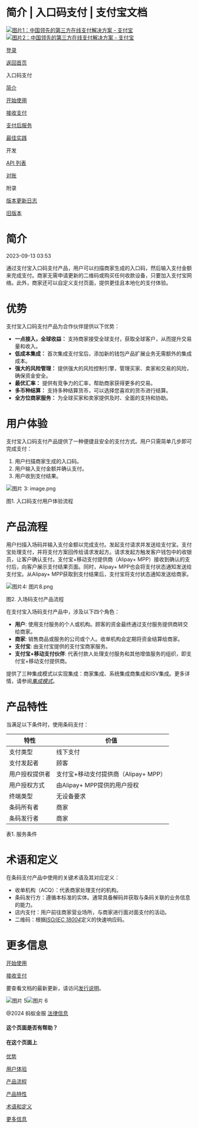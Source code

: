 简介 | 入口码支付 | 支付宝文档
===============

[![图片1：中国领先的第三方在线支付解决方案 - 支付宝](https://ac.alipay.com/storage/2024/3/26/d66c43c0-440d-4c97-9976-f2028a2c8c5e.svg)![图片2：中国领先的第三方在线支付解决方案 - 支付宝](https://ac.alipay.com/storage/2024/3/26/a48bd336-aea0-4f16-bf83-616eacbb4434.svg)](/docs/)

[登录](https://global.alipay.com/ilogin/account_login.htm?goto=https%3A%2F%2Fglobal.alipay.com%2Fdocs%2Fac%2Fams_ec%2Fintroduction)

[返回首页](../../)

入口码支付

[简介](/docs/ac/ams_ec/introduction)

[开始使用](/docs/ac/ams_ec/start)

[接收支付](/docs/ac/ams_ec/acceptpayment)

[支付后服务](/docs/ac/ams_ec/postpayment)

[最佳实践](/docs/ac/ams_ec/bp)

开发

[API 列表](/docs/ac/ams_ec/apilist)

[对账](/docs/ac/ams_ec/reconcile)

附录

[版本更新日志](/docs/ac/ams_ec/releasenotes)

[旧版本](/docs/ac/ams_ec/cvgicc)

简介
============

2023-09-13 03:53

通过支付宝入口码支付产品，用户可以扫描商家生成的入口码，然后输入支付金额来完成支付。商家无需申请更新的二维码或购买任何收款设备，只要加入支付宝网络。此外，商家还可以自定义支付页面，提供更佳且本地化的支付体验。

优势
========

支付宝入口码支付产品为合作伙伴提供以下优势：

*   **一点接入，全球收益：** 支持商家接受全球支付，获取全球客户，从而提升交易量和收入。
*   **低成本集成：** 首次集成支付宝后，添加新的钱包产品扩展业务无需额外的集成成本。
*   **强大的风险管理：** 提供强大的风险控制引擎，管理买家、卖家和交易的风险，确保资金安全。
*   **最优汇率：** 提供有竞争力的汇率，帮助商家获得更多的交易。
*   **多币种结算：** 支持多种结算货币，可以选择您喜欢的货币进行结算。
*   **全方位商家服务：** 为全球买家和卖家提供及时、全面的支持和协助。

用户体验
==========

支付宝入口码支付产品提供了一种便捷且安全的支付方式。用户只需简单几步即可完成支付：

1.  用户扫描商家生成的入口码。
2.  用户输入支付金额并确认支付。
3.  用户收到支付结果。

![图片 3: image.png](https://idocs-assets-marmot-cloud-com.storage.idocs87c36dc8dac653c1/1592971569720-042d0976-1ee8-40ed-a321-dc86f956bcd7.png)

图1. 入口码支付用户体验流程

产品流程
==========

用户扫描入场码并输入支付金额以完成支付。发起支付请求并发送给支付宝。支付宝处理支付，并将支付方案回传给请求发起方。请求发起方触发客户钱包中的收银员，让客户确认支付。支付宝+移动支付提供商（Alipay+ MPP）接收到确认的支付后，向客户展示支付结果页面。同时，Alipay+ MPP也会将支付状态通知发送给支付宝。从Alipay+ MPP获取到支付结果后，支付宝将支付状态通知发送给商家。

![图片4: 图片8.png](https://idocs-assets.marmot-cloud.com/storage/idocs87c36dc8dac653c1/1630565139089-31ed4543-9c57-45a9-9383-18e9ec59d3c3.png)

图2. 入场码支付产品流程

在支付宝入场码支付产品中，涉及以下四个角色：

*   **用户**: 使用支付服务的个人或机构。顾客的资金最终通过支付服务提供商转交给商家。
*   **商家**: 销售商品或服务的公司或个人。收单机构会定期将资金结算给商家。
*   **支付宝**: 由支付宝提供的支付宝商家服务。
*   **支付宝+移动支付伙伴**: 代表付款人处理支付服务和其他增值服务的组织，即支付宝+移动支付提供商。

提供了三种集成模式以实现集成：商家集成、系统集成商集成和ISV集成。更多详情，请参阅[_集成模式_](https://global.alipay.com/doc/ams_ec/intmode)。

产品特性
==========

当满足以下条件时，使用条码支付：

| **特性** | **价值** |
| --- | --- |
| 支付类型 | 线下支付 |
| 支付发起者 | 顾客 |
| 用户授权提供者 | 支付宝+移动支付提供商（Alipay+ MPP） |
| 用户授权方式 | 由Alipay+ MPP提供的用户授权 |
| 终端类型 | 无设备要求 |
| 条码所有者 | 商家 |
| 条码发行者 | 商家 |

表1. 服务条件

术语和定义
==========

在条码支付产品中使用的关键术语及其对应定义：

*   收单机构（ACQ）：代表商家处理支付的机构。
*   条码发行方：遵循本标准的实体。通常具备解码并获取与条码关联的业务信息的能力。
*   店内支付：用户前往商家营业场所，与商家进行面对面支付的活动。
*   二维码：根据[_ISO/IEC 18004_](https://www.iso.org/standard/62021.html)定义的快速响应码。

更多信息
==========

[开始使用](https://global.alipay.com/docs/ac/ams_ec/start)

[接收支付](https://global.alipay.com/docs/ac/ams_ec/acceptpayment)

要查看文档的最新更新，请访问[发行说明](https://global.alipay.com/docs/releasenotes)。

![图片 5](https://ac.alipay.com/storage/2021/5/20/19b2c126-9442-4f16-8f20-e539b1db482a.png)![图片 6](https://ac.alipay.com/storage/2021/5/20/e9f3f154-dbf0-455f-89f0-b3d4e0c14481.png)

@2024 蚂蚁金服 [法律信息](https://global.alipay.com/docs/ac/platform/membership)

#### 这个页面是否有帮助？

#### 在这个页面上

[优势](#nLf1i "优势")

[用户体验](#6nnxD "用户体验")

[产品流程](#cwR5x "产品流程")

[产品特性](#lECjm "产品特性")

[术语和定义](#GgxiV "术语和定义")

[更多信息](#WJoMx "更多信息")
